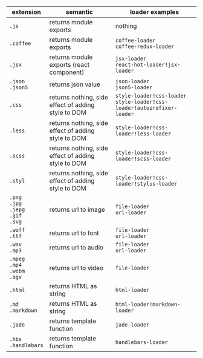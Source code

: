 | extension | semantic | loader examples |
|-----------|----------|-----------------|
| `.js` | returns module exports | nothing |
| `.coffee` | returns module exports | `coffee-loader`<br>`coffee-redux-loader` |
| `.jsx` | returns module exports (react component) | `jsx-loader`<br>`react-hot-loader!jsx-loader` |
| `.json`<br>`.json5` | returns json value | `json-loader`<br>`json5-loader` |
| `.css` | returns nothing, side effect of adding style to DOM | `style-loader!css-loader`<br>`style-loader!css-loader!autoprefixer-loader` |
| `.less` | returns nothing, side effect of adding style to DOM | `style-loader!css-loader!less-loader` |
| `.scss` | returns nothing, side effect of adding style to DOM | `style-loader!css-loader!scss-loader` |
| `.styl` | returns nothing, side effect of adding style to DOM | `style-loader!css-loader!stylus-loader` |
| `.png`<br>`.jpg`<br>`.jepg`<br>`.gif`<br>`.svg` | returns url to image | `file-loader`<br>`url-loader` |
| `.woff`<br>`.ttf` | returns url to font | `file-loader`<br>`url-loader` |
| `.wav`<br>`.mp3` | returns url to audio | `file-loader`<br>`url-loader` |
| `.mpeg`<br>`.mp4`<br>`.webm`<br>`.ogv` | returns url to video | `file-loader` |
| `.html` | returns HTML as string | `html-loader` |
| `.md`<br>`.markdown` | returns HTML as string | `html-loader!markdown-loader` |
| `.jade` | returns template function | `jade-loader` |
| `.hbs`<br>`.handlebars` | returns template function | `handlebars-loader` |